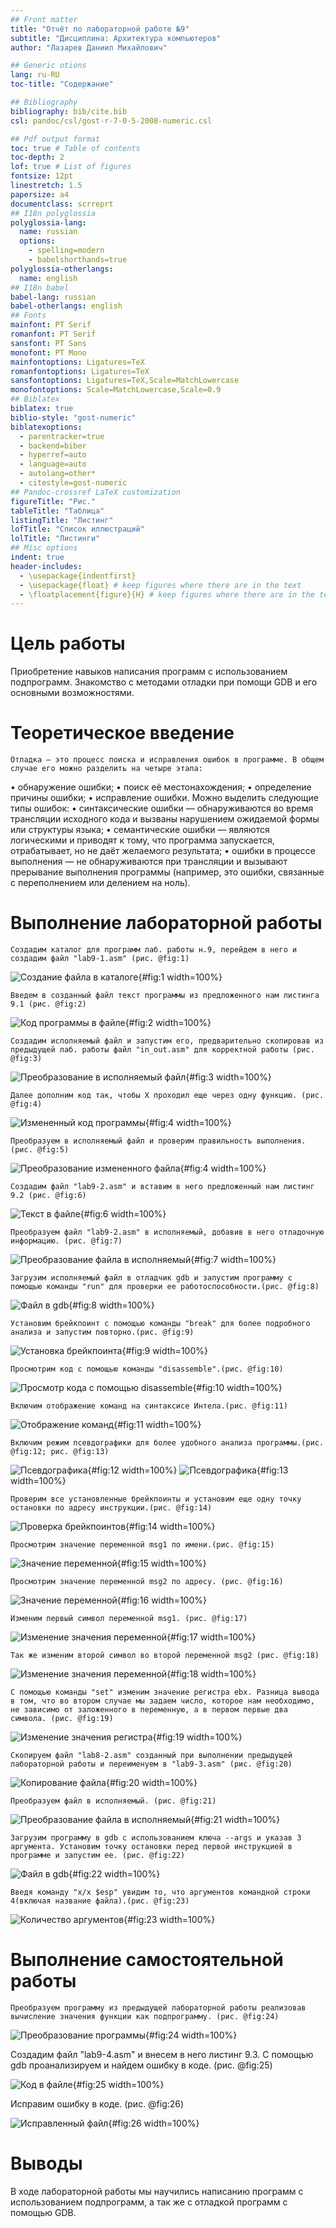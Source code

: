 ```yaml
---
## Front matter
title: "Отчёт по лабораторной работе №9"
subtitle: "Дисциплина: Архитектура компьютеров"
author: "Лазарев Даниил Михайлович"

## Generic otions
lang: ru-RU
toc-title: "Содержание"

## Bibliography
bibliography: bib/cite.bib
csl: pandoc/csl/gost-r-7-0-5-2008-numeric.csl

## Pdf output format
toc: true # Table of contents
toc-depth: 2
lof: true # List of figures
fontsize: 12pt
linestretch: 1.5
papersize: a4
documentclass: scrreprt
## I18n polyglossia
polyglossia-lang:
  name: russian
  options:
	- spelling=modern
	- babelshorthands=true
polyglossia-otherlangs:
  name: english
## I18n babel
babel-lang: russian
babel-otherlangs: english
## Fonts
mainfont: PT Serif
romanfont: PT Serif
sansfont: PT Sans
monofont: PT Mono
mainfontoptions: Ligatures=TeX
romanfontoptions: Ligatures=TeX
sansfontoptions: Ligatures=TeX,Scale=MatchLowercase
monofontoptions: Scale=MatchLowercase,Scale=0.9
## Biblatex
biblatex: true
biblio-style: "gost-numeric"
biblatexoptions:
  - parentracker=true
  - backend=biber
  - hyperref=auto
  - language=auto
  - autolang=other*
  - citestyle=gost-numeric
## Pandoc-crossref LaTeX customization
figureTitle: "Рис."
tableTitle: "Таблица"
listingTitle: "Листинг"
lofTitle: "Список иллюстраций"
lolTitle: "Листинги"
## Misc options
indent: true
header-includes:
  - \usepackage{indentfirst}
  - \usepackage{float} # keep figures where there are in the text
  - \floatplacement{figure}{H} # keep figures where there are in the text
---
```


# Цель работы

Приобретение навыков написания программ с использованием подпрограмм. Знакомство с методами отладки при помощи GDB и его основными возможностями.

# Теоретическое введение

    Отладка — это процесс поиска и исправления ошибок в программе. В общем случае его можно разделить на четыре этапа:
• обнаружение ошибки;
• поиск её местонахождения;
• определение причины ошибки;
• исправление ошибки.
Можно выделить следующие типы ошибок:
• синтаксические ошибки — обнаруживаются во время трансляции исходного кода и вызваны нарушением ожидаемой формы или структуры языка;
• семантические ошибки — являются логическими и приводят к тому, что программа запускается, отрабатывает, но не даёт желаемого результата;
• ошибки в процессе выполнения — не обнаруживаются при трансляции и вызывают прерывание выполнения программы (например, это ошибки, связанные с переполнением или делением на ноль).

# Выполнение лабораторной работы

    Создадим каталог для программ лаб. работы н.9, перейдем в него и создадим файл "lab9-1.asm" (рис. @fig:1)

![Создание файла в каталоге](image/1_mkdir.jpg){#fig:1 width=100%}

    Введем в созданный файл текст программы из предложенного нам листинга 9.1 (рис. @fig:2)
  
![Код программы в файле](image/2_list91.jpg){#fig:2 width=100%}
  
    Создадим исполняемый файл и запустим его, предварительно скопировав из предыдущей лаб. работы файл "in_out.asm" для корректной работы (рис. @fig:3)
  
![Преобразование в исполняемый файл](image/3_nasm91.jpg){#fig:3 width=100%}
 
    Далее дополним код так, чтобы Х проходил еще через одну функцию. (рис. @fig:4)
  
![Измененный код программы](image/4_fix_list91.jpg){#fig:4 width=100%}

    Преобразуем в исполняемый файл и проверим правильность выполнения. (рис. @fig:5)
  
![Преобразование измененного файла](image/5_nasm_fix_list91.jpg){#fig:4 width=100%}

    Создадим файл "lab9-2.asm" и вставим в него предложенный нам листинг 9.2 (рис. @fig:6)

![Текст в файле](image/6_list92.jpg){#fig:6 width=100%}

    Преобразуем файл "lab9-2.asm" в исполняемый, добавив в него отладочную информацию. (рис. @fig:7)

![Преобразование файла в исполняемый](image/7_nasm92.jpg){#fig:7 width=100%}
  
    Загрузим исполняемый файл в отладчик gdb и запустим программу с помощью команды "run" для проверки ее работоспособности.(рис. @fig:8)

![Файл в gdb](image/8_gdb_run.jpg){#fig:8 width=100%}

    Установим брейкпоинт с помощью команды "break" для более подробного анализа и запустим повторно.(рис. @fig:9)

![Установка брейкпоинта](image/9_gdb_break.jpg){#fig:9 width=100%}

    Просмотрим код с помощью команды "disassemble".(рис. @fig:10)

![Просмотр кода с помощью disassemble](image/10_disas.jpg){#fig:10 width=100%}

    Включим отображение команд на синтаксисе Интела.(рис. @fig:11)

![Отображение команд](image/11_dis_intel.jpg){#fig:11 width=100%}

    Включим режим псевдографики для более удобного анализа программы.(рис. @fig:12; рис. @fig:13)

![Псевдографика](image/12_layout.jpg){#fig:12 width=100%}
![Псевдографика](image/13_layout2.jpg){#fig:13 width=100%}

    Проверим все установленные брейкпоинты и установим еще одну точку остановки по адресу инструкции.(рис. @fig:14)

![Проверка брейкпоинтов](image/14_ib.jpg){#fig:14 width=100%}

    Просмотрим значение переменной msg1 по имени.(рис. @fig:15)

![Значение переменной](image/15_xsb.jpg){#fig:15 width=100%}

    Просмотрим значение переменной msg2 по адресу. (рис. @fig:16)

![Значение переменной](image/16_xsb2.jpg){#fig:16 width=100%}

    Изменим первый символ переменной msg1. (рис. @fig:17)

![Изменение значения переменной](image/17_xsb3.jpg){#fig:17 width=100%}

    Так же изменим второй символ во второй переменной msg2 (рис. @fig:18)

![Изменение значения переменной](image/19_xsb5.jpg){#fig:18 width=100%}

    С помощью команды "set" изменим значение регистра ebx. Разница вывода в том, что во втором случае мы задаем число, которое нам необходимо, не зависимо от заложенного в переменную, а в первом первые два символа. (рис. @fig:19)

![Изменение значения регистра](image/20_ps1_ps2.jpg){#fig:19 width=100%}

    Скопируем файл "lab8-2.asm" созданный при выполнении предыдущей лабораторной работы и переименуем в "lab9-3.asm" (рис. @fig:20)

![Копирование файла](image/21_cp.jpg){#fig:20 width=100%}

    Преобразуем файл в исполняемый. (рис. @fig:21)

![Преобразование файла в исполняемый](image/22_nasm93.jpg){#fig:21 width=100%}

    Загрузим программу в gdb с использованием ключа --args и указав 3 аргумента. Установим точку остановки перед первой инструкцией в программе и запустим ее. (рис. @fig:22)

![Файл в gdb](image/23_gdb_args_b.jpg){#fig:22 width=100%}

    Введя команду "x/x $esp" увидим то, что аргументов командной строки 4(включая название файла).(рис. @fig:23)

![Количество аргументов](image/24_esp.jpg){#fig:23 width=100%}

# Выполнение самостоятельной работы
  
    Преобразуем программу из предыдущей лабораторной работы реализовав вычисление значения функции как подпрограмму. (рис. @fig:24)

![Преобразование программы](image/25_.jpg){#fig:24 width=100%}

  Создадим файл "lab9-4.asm" и внесем в него листинг 9.3. С помощью gdb проанализируем и найдем ошибку в коде. (рис. @fig:25)

![Код в файле](image/26_list93.jpg){#fig:25 width=100%}

  Исправим ошибку в коде. (рис. @fig:26)

![Исправленный файл](image/27_fix.jpg){#fig:26 width=100%}
 
# Выводы

В ходе лабораторной работы мы научились написанию программ с использованием подпрограмм, а так же с отладкой программ с помощью GDB.

